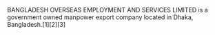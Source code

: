 BANGLADESH OVERSEAS EMPLOYMENT AND SERVICES LIMITED is a government owned manpower export company located in Dhaka, Bangladesh.[1][2][3]
